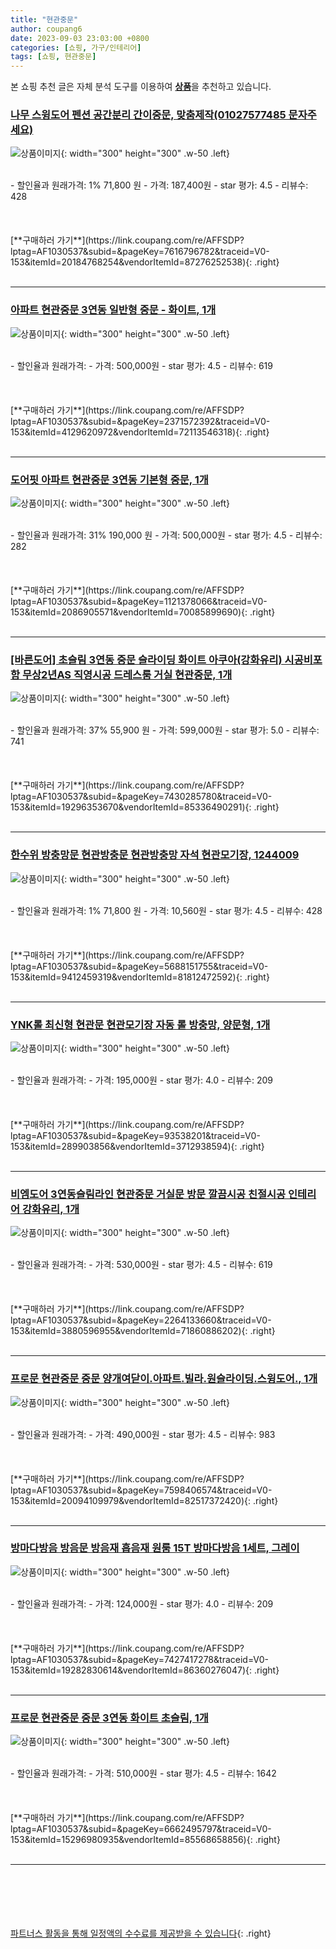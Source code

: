 ```yaml
---
title: "현관중문"
author: coupang6
date: 2023-09-03 23:03:00 +0800
categories: [쇼핑, 가구/인테리어]
tags: [쇼핑, 현관중문]
---
```


본 쇼핑 추천 글은 자체 분석 도구를 이용하여 [**상품**](https://link.coupang.com/a/bao1ui)을 추천하고 있습니다.

### [나무 스윙도어 펜션 공간분리 간이중문, 맞춤제작(01027577485 문자주세요)](https://link.coupang.com/re/AFFSDP?lptag=AF1030537&subid=&pageKey=7616796782&traceid=V0-153&itemId=20184768254&vendorItemId=87276252538)

![상품이미지](https://thumbnail6.coupangcdn.com/thumbnails/remote/230x230ex/image/vendor_inventory/f35e/0a4a9516e5c42ba1e7a66cfd8cfbf75189c66fce28cef63cd818357ef936.png){: width="300" height="300" .w-50 .left}


<br>
- 할인율과 원래가격: 1%  71,800   원
- 가격: 187,400원
- star 평가: 4.5
- 리뷰수: 428
<br>
<br>
<br>
<br>
[**구매하러 가기**](https://link.coupang.com/re/AFFSDP?lptag=AF1030537&subid=&pageKey=7616796782&traceid=V0-153&itemId=20184768254&vendorItemId=87276252538){: .right}
<br>
<br>

---

### [아파트 현관중문 3연동 일반형 중문 - 화이트, 1개](https://link.coupang.com/re/AFFSDP?lptag=AF1030537&subid=&pageKey=2371572392&traceid=V0-153&itemId=4129620972&vendorItemId=72113546318)

![상품이미지](https://thumbnail10.coupangcdn.com/thumbnails/remote/230x230ex/image/vendor_inventory/dc05/51b4ff6092ba4987934ad8b2292bb706f3eaccd23ab85917f5cce2786e24.jpg){: width="300" height="300" .w-50 .left}


<br>
- 할인율과 원래가격: 
- 가격: 500,000원
- star 평가: 4.5
- 리뷰수: 619
<br>
<br>
<br>
<br>
[**구매하러 가기**](https://link.coupang.com/re/AFFSDP?lptag=AF1030537&subid=&pageKey=2371572392&traceid=V0-153&itemId=4129620972&vendorItemId=72113546318){: .right}
<br>
<br>

---

### [도어핏 아파트 현관중문 3연동 기본형 중문, 1개](https://link.coupang.com/re/AFFSDP?lptag=AF1030537&subid=&pageKey=1121378066&traceid=V0-153&itemId=2086905571&vendorItemId=70085899690)

![상품이미지](https://thumbnail8.coupangcdn.com/thumbnails/remote/230x230ex/image/vendor_inventory/0309/5e2ab5aff2e40d7fe869fa10336acb935b41c9467107e02589680252f3ff.jpg){: width="300" height="300" .w-50 .left}


<br>
- 할인율과 원래가격: 31%  190,000   원
- 가격: 500,000원
- star 평가: 4.5
- 리뷰수: 282
<br>
<br>
<br>
<br>
[**구매하러 가기**](https://link.coupang.com/re/AFFSDP?lptag=AF1030537&subid=&pageKey=1121378066&traceid=V0-153&itemId=2086905571&vendorItemId=70085899690){: .right}
<br>
<br>

---

### [[바른도어] 초슬림 3연동 중문 슬라이딩 화이트 아쿠아(강화유리) 시공비포함 무상2년AS 직영시공 드레스룸 거실 현관중문, 1개](https://link.coupang.com/re/AFFSDP?lptag=AF1030537&subid=&pageKey=7430285780&traceid=V0-153&itemId=19296353670&vendorItemId=85336490291)

![상품이미지](https://thumbnail9.coupangcdn.com/thumbnails/remote/230x230ex/image/vendor_inventory/7489/5a32f06596ebfdc6f3a349d13ab29fc184936141cec7474bd5ccfb22caff.jpg){: width="300" height="300" .w-50 .left}


<br>
- 할인율과 원래가격: 37%  55,900   원
- 가격: 599,000원
- star 평가: 5.0
- 리뷰수: 741
<br>
<br>
<br>
<br>
[**구매하러 가기**](https://link.coupang.com/re/AFFSDP?lptag=AF1030537&subid=&pageKey=7430285780&traceid=V0-153&itemId=19296353670&vendorItemId=85336490291){: .right}
<br>
<br>

---

### [한수위 방충망문 현관방충문 현관방충망 자석 현관모기장, 1244009](https://link.coupang.com/re/AFFSDP?lptag=AF1030537&subid=&pageKey=5688151755&traceid=V0-153&itemId=9412459319&vendorItemId=81812472592)

![상품이미지](https://thumbnail9.coupangcdn.com/thumbnails/remote/230x230ex/image/vendor_inventory/40cf/e5ff4aa38ed0d699b743b9bbd57853182dc2a800951707c9fed00a5cbaeb.png){: width="300" height="300" .w-50 .left}


<br>
- 할인율과 원래가격: 1%  71,800   원
- 가격: 10,560원
- star 평가: 4.5
- 리뷰수: 428
<br>
<br>
<br>
<br>
[**구매하러 가기**](https://link.coupang.com/re/AFFSDP?lptag=AF1030537&subid=&pageKey=5688151755&traceid=V0-153&itemId=9412459319&vendorItemId=81812472592){: .right}
<br>
<br>

---

### [YNK롤 최신형 현관문 현관모기장 자동 롤 방충망, 양문형, 1개](https://link.coupang.com/re/AFFSDP?lptag=AF1030537&subid=&pageKey=93538201&traceid=V0-153&itemId=289903856&vendorItemId=3712938594)

![상품이미지](https://thumbnail10.coupangcdn.com/thumbnails/remote/230x230ex/image/vendor_inventory/01a5/1262f7c342c802dc041be268b4d8fa8ff8251e1a61d6d0b0ac95959fee5a.jpg){: width="300" height="300" .w-50 .left}


<br>
- 할인율과 원래가격: 
- 가격: 195,000원
- star 평가: 4.0
- 리뷰수: 209
<br>
<br>
<br>
<br>
[**구매하러 가기**](https://link.coupang.com/re/AFFSDP?lptag=AF1030537&subid=&pageKey=93538201&traceid=V0-153&itemId=289903856&vendorItemId=3712938594){: .right}
<br>
<br>

---

### [비엠도어 3연동슬림라인 현관중문 거실문 방문 깔끔시공 친절시공 인테리어 강화유리, 1개](https://link.coupang.com/re/AFFSDP?lptag=AF1030537&subid=&pageKey=2264133660&traceid=V0-153&itemId=3880596955&vendorItemId=71860886202)

![상품이미지](https://thumbnail6.coupangcdn.com/thumbnails/remote/230x230ex/image/vendor_inventory/0069/cab731bc3e70f86e2be4004cc98e293fb6a4c055232e17d0c5f9dae42530.jpg){: width="300" height="300" .w-50 .left}


<br>
- 할인율과 원래가격: 
- 가격: 530,000원
- star 평가: 4.5
- 리뷰수: 619
<br>
<br>
<br>
<br>
[**구매하러 가기**](https://link.coupang.com/re/AFFSDP?lptag=AF1030537&subid=&pageKey=2264133660&traceid=V0-153&itemId=3880596955&vendorItemId=71860886202){: .right}
<br>
<br>

---

### [프로문 현관중문 중문 양개여닫이.아파트.빌라.원슬라이딩.스윙도어., 1개](https://link.coupang.com/re/AFFSDP?lptag=AF1030537&subid=&pageKey=7598406574&traceid=V0-153&itemId=20094109979&vendorItemId=82517372420)

![상품이미지](https://thumbnail6.coupangcdn.com/thumbnails/remote/230x230ex/image/vendor_inventory/361c/a610d56b7a686ae1f9dcb511302a29a0e959968a34ee68b4a5453d98d5ab.png){: width="300" height="300" .w-50 .left}


<br>
- 할인율과 원래가격: 
- 가격: 490,000원
- star 평가: 4.5
- 리뷰수: 983
<br>
<br>
<br>
<br>
[**구매하러 가기**](https://link.coupang.com/re/AFFSDP?lptag=AF1030537&subid=&pageKey=7598406574&traceid=V0-153&itemId=20094109979&vendorItemId=82517372420){: .right}
<br>
<br>

---

### [방마다방음 방음문 방음재 흡음재 원룸 15T 방마다방음 1세트, 그레이](https://link.coupang.com/re/AFFSDP?lptag=AF1030537&subid=&pageKey=7427417278&traceid=V0-153&itemId=19282830614&vendorItemId=86360276047)

![상품이미지](https://thumbnail8.coupangcdn.com/thumbnails/remote/230x230ex/image/vendor_inventory/4267/34f1e463bdc288eeee57a7b7a6d622310cb856dc9992436b5976e0d86b86.jpg){: width="300" height="300" .w-50 .left}


<br>
- 할인율과 원래가격: 
- 가격: 124,000원
- star 평가: 4.0
- 리뷰수: 209
<br>
<br>
<br>
<br>
[**구매하러 가기**](https://link.coupang.com/re/AFFSDP?lptag=AF1030537&subid=&pageKey=7427417278&traceid=V0-153&itemId=19282830614&vendorItemId=86360276047){: .right}
<br>
<br>

---

### [프로문 현관중문 중문 3연동 화이트 초슬림, 1개](https://link.coupang.com/re/AFFSDP?lptag=AF1030537&subid=&pageKey=6662495797&traceid=V0-153&itemId=15296980935&vendorItemId=85568658856)

![상품이미지](https://thumbnail6.coupangcdn.com/thumbnails/remote/230x230ex/image/vendor_inventory/0cda/c3e2101c5a398b2586164e4cc359cad185f68458e7c6188c5ab28d095a8d.jpg){: width="300" height="300" .w-50 .left}


<br>
- 할인율과 원래가격: 
- 가격: 510,000원
- star 평가: 4.5
- 리뷰수: 1642
<br>
<br>
<br>
<br>
[**구매하러 가기**](https://link.coupang.com/re/AFFSDP?lptag=AF1030537&subid=&pageKey=6662495797&traceid=V0-153&itemId=15296980935&vendorItemId=85568658856){: .right}
<br>
<br>

---
<br><br><br><br><br> [파트너스 활동을 통해 일정액의 수수료를 제공받을 수 있습니다](https://link.coupang.com/a/bao1ui){: .right}